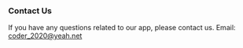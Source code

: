 ### Contact Us

If you have any questions related to our app, please contact us.
Email: coder_2020@yeah.net


